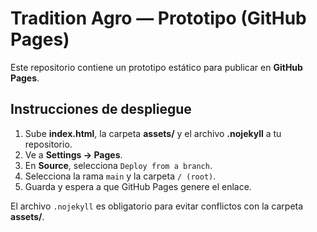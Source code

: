 # Tradition Agro — Prototipo (GitHub Pages)

Este repositorio contiene un prototipo estático para publicar en **GitHub Pages**.

## Instrucciones de despliegue
1. Sube **index.html**, la carpeta **assets/** y el archivo **.nojekyll** a tu repositorio.
2. Ve a **Settings → Pages**.
3. En **Source**, selecciona `Deploy from a branch`.
4. Selecciona la rama `main` y la carpeta `/ (root)`.
5. Guarda y espera a que GitHub Pages genere el enlace.

El archivo `.nojekyll` es obligatorio para evitar conflictos con la carpeta **assets/**.
